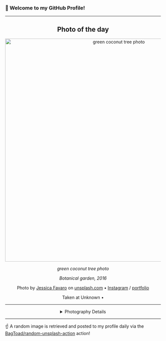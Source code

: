 ### 👋 Welcome to my GitHub Profile!

----
<div align="center">

## Photo of the day
  
  <a href="https://unsplash.com/photos/green-coconut-tree-photo-tZbULR3VWhQ"><img width="720" src="https://images.unsplash.com/photo-1533335121856-52d185e85ec1?crop=entropy&cs=tinysrgb&fit=max&fm=jpg&ixid=M3w1OTQ0OTd8MHwxfHJhbmRvbXx8fHx8fHx8fDE3MzEwNDYxNTR8&ixlib=rb-4.0.3&q=80&w=1080" alt="green coconut tree photo"></a>
  
  <em>green coconut tree photo</em>
  
  <em>Botanical garden, 2016</em>

  Photo by [Jessica Favaro](https://www.jessicafavaro.com/) on [unsplash.com](https://unsplash.com/) • [Instagram](https://instagram.com/jessicafavarofotografie) / [portfolio](https://www.jessicafavaro.com/)
  
  Taken at Unknown • 
  
  ---
  
<details>
<summary>Photography Details</summary>
  
| Parameter     | Value |
| ------------- | ----- |
| Camera Model  | Canon EOS 1100D |
| Exposure Time | 1/320 |
| Aperture      | 2.0 |
| Focal Length  | 35.0 |
| ISO           | 100 |
| Location      | Unknown (null) |
| Coordinates   | Latitude null, Longitude null |

</details>

</div>

----

☝️ A random image is retrieved and posted to my profile daily via the [BagToad/random-unsplash-action](https://github.com/BagToad/random-unsplash-action) action!
